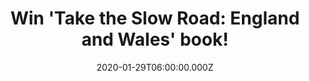 ---
campaign-uuid: "c-8b5afc05-5065-4961-ace3-049dbcc901d5"
type: "Competition"
category: "Gifts"
date: "2020-01-29T06:00:00.000Z"
end-date: "2020-03-29T23:59:00.000Z"
disable-form: false
is_promoted: false
has_entry_page: true
title: "Win 'Take the Slow Road: England and Wales' book!"
competition-description: "<p> 'Take the Slow Road: England and Wales' book takes a\
  \ look at enjoying and taking life slowly. Its about making the most of the time,\
  \ to enjoy journeys and places for their own sake. Its about stopping and putting\
  \ the kettle on. We are giving away a copy of this beautiful book to one lucky member\
  \ to win.</p>\n<p>Enter below and get ready to explore the most breathtaking roads\
  \ of England and Wales.</p>\n"
hero-header: "Win 'Take the Slow Road: England and Wales' book!"
terms-confirmation: "N/A"
banner-img: "https://assets.expresslyapp.com/asset-7b1df321-2e49-4e39-b787-5a75d09779dc.jpg"
logo-left-href: "http://club.expressly.io"
logo-left-image: "https://assets.expresslyapp.com/asset-f2244779-9967-4f0b-93f8-c09093363ca7.jpg"
logo-left-title: "Expressly Club"
bg-image-hero: "https://assets.expresslyapp.com/asset-7778f748-404f-41e4-b568-9891e63e2a43.jpg"
bg-image-first: "https://assets.expresslyapp.com/asset-07375710-2b2b-4cbc-a284-5dd359ac8844.jpg"
section1-content: "<p>Forget hurrying. Forget putting your foot down and racing through\
  \ sweeping bends. Forget the blur of a life lived too fast. This is a look at taking\
  \ life slowly. Its about taking the time to enjoy journeys and places for their\
  \ own sake. Its about stopping and putting the kettle on. Stopping to take a picture.\
  \ Stopping to enjoy stopping.</p>\n<p>Enter below for a chance to win.</p>\n"
entry-title: "Win 'Take the Slow Road: England and Wales' book!"
entry-content: "<p>Enter the draw to win 'Take the Slow Road: England and Wales' book\
  \ by completing the form below before 23:59 on the 29th of March 2019.</p>\n"
has-winner: false
prize-description: "'Take the Slow Road: England and Wales' book!"
special-conditions: "Multiple entries are allowed up to one every day."
country-restrictions:
- "GB"
---